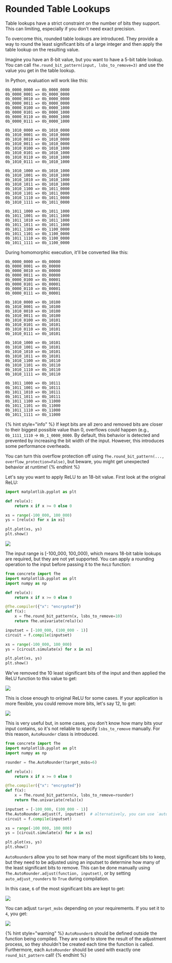 # Rounded Table Lookups

Table lookups have a strict constraint on the number of bits they support. This can limiting, especially if you don't need exact precision.

To overcome this, rounded table lookups are introduced. They provide a way to round the least significant bits of a large integer and then apply the table lookup on the resulting value.

Imagine you have an 8-bit value, but you want to have a 5-bit table lookup. You can call `fhe.round_bit_pattern(input, lsbs_to_remove=3)` and use the value you get in the table lookup.

In Python, evaluation will work like this:

```
0b_0000_0000 => 0b_0000_0000
0b_0000_0001 => 0b_0000_0000
0b_0000_0010 => 0b_0000_0000
0b_0000_0011 => 0b_0000_0000
0b_0000_0100 => 0b_0000_1000
0b_0000_0101 => 0b_0000_1000
0b_0000_0110 => 0b_0000_1000
0b_0000_0111 => 0b_0000_1000

0b_1010_0000 => 0b_1010_0000
0b_1010_0001 => 0b_1010_0000
0b_1010_0010 => 0b_1010_0000
0b_1010_0011 => 0b_1010_0000
0b_1010_0100 => 0b_1010_1000
0b_1010_0101 => 0b_1010_1000
0b_1010_0110 => 0b_1010_1000
0b_1010_0111 => 0b_1010_1000

0b_1010_1000 => 0b_1010_1000
0b_1010_1001 => 0b_1010_1000
0b_1010_1010 => 0b_1010_1000
0b_1010_1011 => 0b_1010_1000
0b_1010_1100 => 0b_1011_0000
0b_1010_1101 => 0b_1011_0000
0b_1010_1110 => 0b_1011_0000
0b_1010_1111 => 0b_1011_0000

0b_1011_1000 => 0b_1011_1000
0b_1011_1001 => 0b_1011_1000
0b_1011_1010 => 0b_1011_1000
0b_1011_1011 => 0b_1011_1000
0b_1011_1100 => 0b_1100_0000
0b_1011_1101 => 0b_1100_0000
0b_1011_1110 => 0b_1100_0000
0b_1011_1111 => 0b_1100_0000
```

During homomorphic execution, it'll be converted like this:

```
0b_0000_0000 => 0b_00000
0b_0000_0001 => 0b_00000
0b_0000_0010 => 0b_00000
0b_0000_0011 => 0b_00000
0b_0000_0100 => 0b_00001
0b_0000_0101 => 0b_00001
0b_0000_0110 => 0b_00001
0b_0000_0111 => 0b_00001

0b_1010_0000 => 0b_10100
0b_1010_0001 => 0b_10100
0b_1010_0010 => 0b_10100
0b_1010_0011 => 0b_10100
0b_1010_0100 => 0b_10101
0b_1010_0101 => 0b_10101
0b_1010_0110 => 0b_10101
0b_1010_0111 => 0b_10101

0b_1010_1000 => 0b_10101
0b_1010_1001 => 0b_10101
0b_1010_1010 => 0b_10101
0b_1010_1011 => 0b_10101
0b_1010_1100 => 0b_10110
0b_1010_1101 => 0b_10110
0b_1010_1110 => 0b_10110
0b_1010_1111 => 0b_10110

0b_1011_1000 => 0b_10111
0b_1011_1001 => 0b_10111
0b_1011_1010 => 0b_10111
0b_1011_1011 => 0b_10111
0b_1011_1100 => 0b_11000
0b_1011_1101 => 0b_11000
0b_1011_1110 => 0b_11000
0b_1011_1111 => 0b_11000
```

{% hint style="info" %}
If kept bits are all zero and removed bits are closer to their biggest possible value than 0, overflows could happen (e.g., `0b_1111_1110` -> `0b_1_0000_0000`. By default, this behavior is detected and prevented by increasing the bit width of the input. However, this introduces some performance overheads.

You can turn this overflow protection off using `fhe.round_bit_pattern(..., overflow_protection=False)`, but beware, you might get unexpected behavior at runtime!
{% endhint %}

Let's say you want to apply ReLU to an 18-bit value. First look at the original ReLU:

```python
import matplotlib.pyplot as plt

def relu(x):
    return x if x >= 0 else 0

xs = range(-100_000, 100_000)
ys = [relu(x) for x in xs]

plt.plot(xs, ys)
plt.show()
```

![](../\_static/rounded-tlu/relu.png)

The input range is \[-100\_000, 100\_000), which means 18-bit table lookups are required, but they are not yet supported. You can apply a rounding operation to the input before passing it to the `ReLU` function:

```python
from concrete import fhe
import matplotlib.pyplot as plt
import numpy as np

def relu(x):
    return x if x >= 0 else 0

@fhe.compiler({"x": "encrypted"})
def f(x):
    x = fhe.round_bit_pattern(x, lsbs_to_remove=10)
    return fhe.univariate(relu)(x)

inputset = [-100_000, (100_000 - 1)]
circuit = f.compile(inputset)

xs = range(-100_000, 100_000)
ys = [circuit.simulate(x) for x in xs]

plt.plot(xs, ys)
plt.show()
```

We've removed the 10 least significant bits of the input and then applied the ReLU function to this value to get:

![](../\_static/rounded-tlu/10-bits-removed.png)

This is close enough to original ReLU for some cases. If your application is more flexible, you could remove more bits, let's say 12, to get:

![](../\_static/rounded-tlu/12-bits-removed.png)

This is very useful but, in some cases, you don't know how many bits your input contains, so it's not reliable to specify `lsbs_to_remove` manually. For this reason, `AutoRounder` class is introduced.

```python
from concrete import fhe
import matplotlib.pyplot as plt
import numpy as np

rounder = fhe.AutoRounder(target_msbs=6)

def relu(x):
    return x if x >= 0 else 0

@fhe.compiler({"x": "encrypted"})
def f(x):
    x = fhe.round_bit_pattern(x, lsbs_to_remove=rounder)
    return fhe.univariate(relu)(x)

inputset = [-100_000, (100_000 - 1)]
fhe.AutoRounder.adjust(f, inputset)  # alternatively, you can use `auto_adjust_rounders=True` below
circuit = f.compile(inputset)

xs = range(-100_000, 100_000)
ys = [circuit.simulate(x) for x in xs]

plt.plot(xs, ys)
plt.show()
```

`AutoRounder`s allow you to set how many of the most significant bits to keep, but they need to be adjusted using an inputset to determine how many of the least significant bits to remove. This can be done manually using `fhe.AutoRounder.adjust(function, inputset)`, or by setting `auto_adjust_rounders` to `True` during compilation.

In this case, `6` of the most significant bits are kept to get:

![](../\_static/rounded-tlu/6-bits-kept.png)

You can adjust `target_msbs` depending on your requirements. If you set it to `4`, you get:

![](../\_static/rounded-tlu/4-bits-kept.png)

{% hint style="warning" %}
`AutoRounder`s should be defined outside the function being compiled. They are used to store the result of the adjustment process, so they shouldn't be created each time the function is called. Furthermore, each `AutoRounder` should be used with exactly one `round_bit_pattern` call!
{% endhint %}
